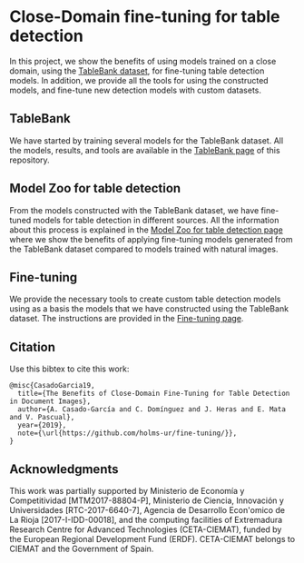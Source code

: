 # Close-Domain fine-tuning for table detection

In this project, we show the benefits of using models trained on a close domain, using the [TableBank dataset](https://github.com/doc-analysis/TableBank), for fine-tuning table detection models. In addition, we provide all the tools for using the constructed models, and fine-tune new detection models with custom datasets. 


## TableBank

We have started by training several models for the TableBank dataset. All the models, results, and tools are available in the [TableBank page](TableBank.md) of this repository. 


## Model Zoo for table detection

From the models constructed with the TableBank dataset, we have fine-tuned models for table detection in different sources. All the information about this process is explained in the [Model Zoo for table detection page](ModelZoo.md) where we show the benefits of applying fine-tuning models generated from the TableBank dataset compared to models trained with natural images.   

## Fine-tuning

We provide the necessary tools to create custom table detection models using as a basis the models that we have constructed using the TableBank dataset. The instructions are provided in the [Fine-tuning page](FineTuning.md). 

## Citation

Use this bibtex to cite this work:

```
@misc{CasadoGarcia19,
  title={The Benefits of Close-Domain Fine-Tuning for Table Detection in Document Images},
  author={A. Casado-García and C. Domínguez and J. Heras and E. Mata and V. Pascual},
  year={2019},
  note={\url{https://github.com/holms-ur/fine-tuning/}},
}
```
## Acknowledgments
This work was partially supported by Ministerio de Economía y Competitividad [MTM2017-88804-P], Ministerio de Ciencia, Innovación y Universidades [RTC-2017-6640-7], Agencia de Desarrollo Econ\'omico de La Rioja [2017-I-IDD-00018], and the computing facilities of Extremadura Research Centre for Advanced Technologies (CETA-CIEMAT), funded by the European Regional Development Fund (ERDF). CETA-CIEMAT belongs to CIEMAT and the Government of Spain.


        
      
